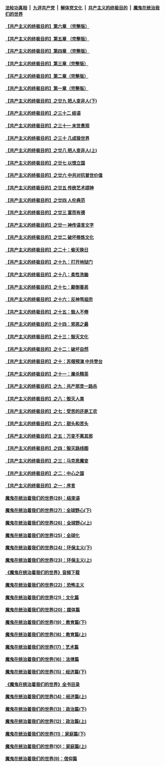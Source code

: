 

####  [法轮功真相](../../../../basic/blob/master/README.md?t=06241702) &nbsp;|&nbsp; [九评共产党](../../../../9ping.md/blob/master/README.md?t=06241702) &nbsp;|&nbsp; [解体党文化](../../../../jtdwh.md/blob/master/README.md?t=06241702)  &nbsp;|&nbsp; [共产主义的终极目的](../../../../gczydzjmd.md/blob/master/README.md?t=06241702) &nbsp;|&nbsp; [魔鬼在统治我们的世界](../../../../mgztzwmdsj.md/blob/master/README.md?t=06241702) 

#### [【共产主义的终极目的】第六章 （完整版）](../pages/nsc422/n11428913.md?t=06241702) 

#### [【共产主义的终极目的】第五章 （完整版）](../pages/nsc422/n11428912.md?t=06241702) 

#### [【共产主义的终极目的】第四章 （完整版）](../pages/nsc422/n11428907.md?t=06241702) 

#### [【共产主义的终极目的】第三章（完整版）](../pages/nsc422/n11428848.md?t=06241702) 

#### [【共产主义的终极目的】第二章（完整版）](../pages/nsc422/n11428831.md?t=06241702) 

#### [【共产主义的终极目的】第一章（完整版）](../pages/nsc422/n11417651.md?t=06241702) 

#### [【共产主义的终极目的】之廿九 把人变非人(下)](../pages/nsc422/n11344140.md?t=06241702) 

#### [【共产主义的终极目的】之三十二 结语](../pages/nsc422/n11360535.md?t=06241702) 

#### [【共产主义的终极目的】之三十一 末世景观](../pages/nsc422/n11351129.md?t=06241702) 

#### [【共产主义的终极目的】之三十 几成狼世界](../pages/nsc422/n11348280.md?t=06241702) 

#### [【共产主义的终极目的】之廿八 把人变非人(上)](../pages/nsc422/n11340492.md?t=06241702) 

#### [【共产主义的终极目的】之廿七 以恨立国](../pages/nsc422/n11336944.md?t=06241702) 

#### [【共产主义的终极目的】之廿六 中共对抗普世价值](../pages/nsc422/n11324785.md?t=06241702) 

#### [【共产主义的终极目的】之廿五 传统艺术颂神](../pages/nsc422/n11296396.md?t=06241702) 

#### [【共产主义的终极目的】之廿四 人伦典范](../pages/nsc422/n11296397.md?t=06241702) 

#### [【共产主义的终极目的】之廿三 富而有德](../pages/nsc422/n11283598.md?t=06241702) 

#### [【共产主义的终极目的】之廿一 神传语言文字](../pages/nsc422/n11263265.md?t=06241702) 

#### [【共产主义的终极目的】之廿二 破坏修炼文化](../pages/nsc422/n11245728.md?t=06241702) 

#### [【共产主义的终极目的】之二十：偷天换日](../pages/nsc422/n11238846.md?t=06241702) 

#### [【共产主义的终极目的】之十九：打开地狱门](../pages/nsc422/n11206376.md?t=06241702) 

#### [【共产主义的终极目的】之十八：柔性洗脑](../pages/nsc422/n11199994.md?t=06241702) 

#### [【共产主义的终极目的】之十七：颠倒善恶](../pages/nsc422/n11179782.md?t=06241702) 

#### [【共产主义的终极目的】之十六：反神骂祖宗](../pages/nsc422/n11166798.md?t=06241702) 

#### [【共产主义的终极目的】之十五：毁人不倦](../pages/nsc422/n11166792.md?t=06241702) 

#### [【共产主义的终极目的】之十四：邪恶之最](../pages/nsc422/n11150249.md?t=06241702) 

#### [【共产主义的终极目的】之十三：毁灭文化](../pages/nsc422/n11135227.md?t=06241702) 

#### [【共产主义的终极目的】之十二：破坏自然](../pages/nsc422/n11135214.md?t=06241702) 

#### [【共产主义的终极目的】之十：苏俄预演 中共登台](../pages/nsc422/n11118424.md?t=06241702) 

#### [【共产主义的终极目的】之十一：屠杀精英](../pages/nsc422/n11118442.md?t=06241702) 

#### [【共产主义的终极目的】之九：共产邪灵一路杀](../pages/nsc422/n11114139.md?t=06241702) 

#### [【共产主义的终极目的】之八：毁灭人类](../pages/nsc422/n11108503.md?t=06241702) 

#### [【共产主义的终极目的】之七：受苦的还是工农](../pages/nsc422/n11101809.md?t=06241702) 

#### [【共产主义的终极目的】之六：甜头和苦头](../pages/nsc422/n11096971.md?t=06241702) 

#### [【共产主义的终极目的】之五：万变不离其邪](../pages/nsc422/n11091285.md?t=06241702) 

#### [【共产主义的终极目的】之四：毁灭路线图](../pages/nsc422/n11086284.md?t=06241702) 

#### [【共产主义的终极目的】之三：马克思魔变](../pages/nsc422/n11061941.md?t=06241702) 

#### [【共产主义的终极目的】之二：中心之国](../pages/nsc422/n11047728.md?t=06241702) 

#### [【共产主义的终极目的】之一：序言](../pages/nsc422/n11086077.md?t=06241702) 

#### [魔鬼在统治着我们的世界(28)：结束语](../pages/nsc422/n10936246.md?t=06241702) 

#### [魔鬼在统治着我们的世界(27)：全球野心(下)](../pages/nsc422/n10928319.md?t=06241702) 

#### [魔鬼在统治着我们的世界(26)：全球野心(上)](../pages/nsc422/n10900318.md?t=06241702) 

#### [魔鬼在统治着我们的世界(25)：全球化](../pages/nsc422/n10788205.md?t=06241702) 

#### [魔鬼在统治着我们的世界(24)：环保主义(下)](../pages/nsc422/n10695307.md?t=06241702) 

#### [魔鬼在统治着我们的世界(23)：环保主义(上)](../pages/nsc422/n10688613.md?t=06241702) 

#### [《魔鬼在统治着我们的世界》音频下载](../pages/nsc422/n10635553.md?t=06241702) 

#### [魔鬼在统治着我们的世界(22)：恐怖主义](../pages/nsc422/n10614727.md?t=06241702) 

#### [魔鬼在统治着我们的世界(21)：文化篇](../pages/nsc422/n10597706.md?t=06241702) 

#### [魔鬼在统治着我们的世界(20)：媒体篇](../pages/nsc422/n10586579.md?t=06241702) 

#### [魔鬼在统治着我们的世界(19)：教育篇(下)](../pages/nsc422/n10564808.md?t=06241702) 

#### [魔鬼在统治着我们的世界(18)：教育篇(上)](../pages/nsc422/n10526970.md?t=06241702) 

#### [魔鬼在统治着我们的世界(17)：艺术篇](../pages/nsc422/n10499093.md?t=06241702) 

#### [魔鬼在统治着我们的世界(16)：法律篇](../pages/nsc422/n10485969.md?t=06241702) 

#### [魔鬼在统治着我们的世界(15)：经济篇(下)](../pages/nsc422/n10469975.md?t=06241702) 

#### [《魔鬼在统治着我们的世界》全书目录](../pages/nsc422/n10464261.md?t=06241702) 

#### [魔鬼在统治着我们的世界(14)：经济篇(上)](../pages/nsc422/n10457370.md?t=06241702) 

#### [魔鬼在统治着我们的世界(13)：政治篇(下)](../pages/nsc422/n10448270.md?t=06241702) 

#### [魔鬼在统治着我们的世界(12)：政治篇(上)](../pages/nsc422/n10444576.md?t=06241702) 

#### [魔鬼在统治着我们的世界(11)：家庭篇(下)](../pages/nsc422/n10440961.md?t=06241702) 

#### [魔鬼在统治着我们的世界(10)：家庭篇(上)](../pages/nsc422/n10435448.md?t=06241702) 

#### [魔鬼在统治着我们的世界(9)：信仰篇](../pages/nsc422/n10432159.md?t=06241702) 

